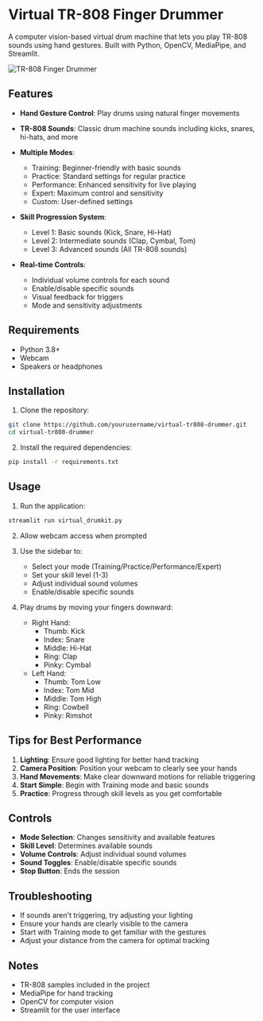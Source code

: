 # Virtual TR-808 Finger Drummer

A computer vision-based virtual drum machine that lets you play TR-808 sounds using hand gestures. Built with Python, OpenCV, MediaPipe, and Streamlit.

![TR-808 Finger Drummer](screenshot.jpg)

## Features

- **Hand Gesture Control**: Play drums using natural finger movements
- **TR-808 Sounds**: Classic drum machine sounds including kicks, snares, hi-hats, and more
- **Multiple Modes**:

  - Training: Beginner-friendly with basic sounds
  - Practice: Standard settings for regular practice
  - Performance: Enhanced sensitivity for live playing
  - Expert: Maximum control and sensitivity
  - Custom: User-defined settings

- **Skill Progression System**:

  - Level 1: Basic sounds (Kick, Snare, Hi-Hat)
  - Level 2: Intermediate sounds (Clap, Cymbal, Tom)
  - Level 3: Advanced sounds (All TR-808 sounds)

- **Real-time Controls**:
  - Individual volume controls for each sound
  - Enable/disable specific sounds
  - Visual feedback for triggers
  - Mode and sensitivity adjustments

## Requirements

- Python 3.8+
- Webcam
- Speakers or headphones

## Installation

1. Clone the repository:

```bash
git clone https://github.com/yourusername/virtual-tr808-drummer.git
cd virtual-tr808-drummer
```

2. Install the required dependencies:

```bash
pip install -r requirements.txt
```

## Usage

1. Run the application:

```bash
streamlit run virtual_drumkit.py
```

2. Allow webcam access when prompted

3. Use the sidebar to:

   - Select your mode (Training/Practice/Performance/Expert)
   - Set your skill level (1-3)
   - Adjust individual sound volumes
   - Enable/disable specific sounds

4. Play drums by moving your fingers downward:
   - Right Hand:
     - Thumb: Kick
     - Index: Snare
     - Middle: Hi-Hat
     - Ring: Clap
     - Pinky: Cymbal
   - Left Hand:
     - Thumb: Tom Low
     - Index: Tom Mid
     - Middle: Tom High
     - Ring: Cowbell
     - Pinky: Rimshot

## Tips for Best Performance

1. **Lighting**: Ensure good lighting for better hand tracking
2. **Camera Position**: Position your webcam to clearly see your hands
3. **Hand Movements**: Make clear downward motions for reliable triggering
4. **Start Simple**: Begin with Training mode and basic sounds
5. **Practice**: Progress through skill levels as you get comfortable

## Controls

- **Mode Selection**: Changes sensitivity and available features
- **Skill Level**: Determines available sounds
- **Volume Controls**: Adjust individual sound volumes
- **Sound Toggles**: Enable/disable specific sounds
- **Stop Button**: Ends the session

## Troubleshooting

- If sounds aren't triggering, try adjusting your lighting
- Ensure your hands are clearly visible to the camera
- Start with Training mode to get familiar with the gestures
- Adjust your distance from the camera for optimal tracking

## Notes

- TR-808 samples included in the project
- MediaPipe for hand tracking
- OpenCV for computer vision
- Streamlit for the user interface
